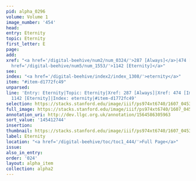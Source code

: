 ```yaml
---
pid: alpha_0296
volume: Volume 1
image_number: '454'
head:
entry: Eternity
topic: Eternity
first_letter: E
page:
add:
xref: "<a href='/digital-beehive/num2/num_0324/'>287 [Always]</a>|474 [Immortality]|<a
  href='/digital-beehive/num5/num_1553/'>1142 [Eternity]</a>"
see:
index: "<a href='/digital-beehive/index2/index_1308/'>eternity</a>"
item: "#item-d1772fc49"
unparsed:
line: 'Entry: Eternity|Topic: Eternity|Xref: 287 [Always]|Xref: 474 [Immortality]|Xref:
  1142 [Eternity]|Index: eternity|#item-d1772fc49'
selection: https://stacks.stanford.edu/image/iiif/ps974xt6740/1607_0453/769,2744,2956,644/full/0/default.jpg
full_image: https://stacks.stanford.edu/image/iiif/ps974xt6740/1607_0453/full/full/0/default.jpg
annotation_uri: http://dev.llgc.org.uk/annotation/1564586305963
sort_value: '145412744'
insertion:
thumbnail: https://stacks.stanford.edu/image/iiif/ps974xt6740/1607_0453/769,2744,600,180/250,/0/default.jpg
label: Eternity
location: "<a href='/digital-beehive/toc/toc1_444/'>Full Page</a>"
issue:
also_in_entry:
order: '024'
layout: alpha_item
collection: alpha2
---
```

